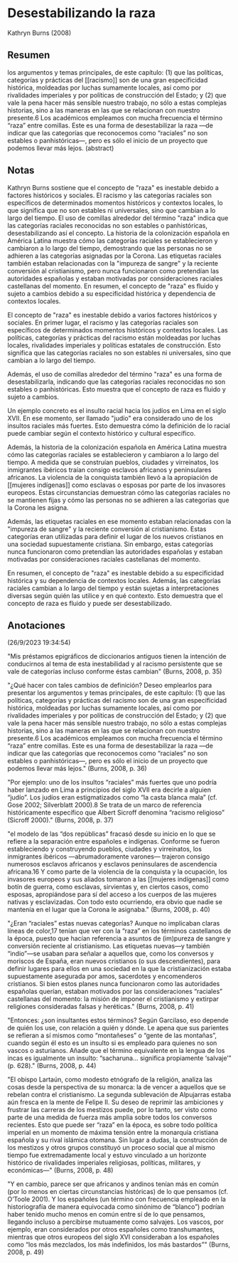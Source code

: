 # Desestabilizando la raza
Kathryn Burns (2008)

## Resumen
los argumentos y temas principales, de este capítulo: (1) que las políticas, categorías y prácticas del [[racismo]] son de una gran especificidad histórica, moldeadas por luchas sumamente locales, así como por rivalidades imperiales y por políticas de construcción del Estado; y (2) que vale la pena hacer más sensible nuestro trabajo, no sólo a estas complejas historias, sino a las maneras en las que se relacionan con nuestro presente.6 Los académicos empleamos con mucha frecuencia el término “raza” entre comillas. Este es una forma de desestabilizar la raza —de indicar que las categorías que reconocemos como “raciales” no son estables o panhistóricas—, pero es sólo el inicio de un proyecto que podemos llevar más lejos. (abstract)

## Notas
<!--Resumen GPT--> 
Kathryn Burns sostiene que el concepto de "raza" es inestable debido a factores históricos y sociales. El racismo y las categorías raciales son específicos de determinados momentos históricos y contextos locales, lo que significa que no son estables ni universales, sino que cambian a lo largo del tiempo. El uso de comillas alrededor del término "raza" indica que las categorías raciales reconocidas no son estables o panhistóricas, desestabilizando así el concepto. La historia de la colonización española en América Latina muestra cómo las categorías raciales se establecieron y cambiaron a lo largo del tiempo, demostrando que las personas no se adhieren a las categorías asignadas por la Corona. Las etiquetas raciales también estaban relacionadas con la "impureza de sangre" y la reciente conversión al cristianismo, pero nunca funcionaron como pretendían las autoridades españolas y estaban motivadas por consideraciones raciales castellanas del momento. En resumen, el concepto de "raza" es fluido y sujeto a cambios debido a su especificidad histórica y dependencia de contextos locales.


El concepto de "raza" es inestable debido a varios factores históricos y sociales. En primer lugar, el racismo y las categorías raciales son específicos de determinados momentos históricos y contextos locales. Las políticas, categorías y prácticas del racismo están moldeadas por luchas locales, rivalidades imperiales y políticas estatales de construcción. Esto significa que las categorías raciales no son estables ni universales, sino que cambian a lo largo del tiempo.

Además, el uso de comillas alrededor del término "raza" es una forma de desestabilizarla, indicando que las categorías raciales reconocidas no son estables o panhistóricas. Esto muestra que el concepto de raza es fluido y sujeto a cambios.

Un ejemplo concreto es el insulto racial hacia los judíos en Lima en el siglo XVII. En ese momento, ser llamado "judío" era considerado uno de los insultos raciales más fuertes. Esto demuestra cómo la definición de lo racial puede cambiar según el contexto histórico y cultural específico.

Además, la historia de la colonización española en América Latina muestra cómo las categorías raciales se establecieron y cambiaron a lo largo del tiempo. A medida que se construían pueblos, ciudades y virreinatos, los inmigrantes ibéricos traían consigo esclavos africanos y peninsulares africanos. La violencia de la conquista también llevó a la apropiación de [[mujeres indígenas]] como esclavas o esposas por parte de los invasores europeos. Estas circunstancias demuestran cómo las categorías raciales no se mantienen fijas y cómo las personas no se adhieren a las categorías que la Corona les asigna.

Además, las etiquetas raciales en ese momento estaban relacionadas con la "impureza de sangre" y la reciente conversión al cristianismo. Estas categorías eran utilizadas para definir el lugar de los nuevos cristianos en una sociedad supuestamente cristiana. Sin embargo, estas categorías nunca funcionaron como pretendían las autoridades españolas y estaban motivadas por consideraciones raciales castellanas del momento.

En resumen, el concepto de "raza" es inestable debido a su especificidad histórica y su dependencia de contextos locales. Además, las categorías raciales cambian a lo largo del tiempo y están sujetas a interpretaciones diversas según quién las utilice y en qué contexto. Esto demuestra que el concepto de raza es fluido y puede ser desestabilizado.

## Anotaciones  
(26/9/2023 19:34:54)

"Mis préstamos epigráficos de diccionarios antiguos tienen la intención de conducirnos al tema de esta inestabilidad y al racismo persistente que se vale de categorías incluso conforme éstas cambian" (Burns, 2008, p. 35)

"¿Qué hacer con tales cambios de definición? Deseo emplearlos para presentar los argumentos y temas principales, de este capítulo: (1) que las políticas, categorías y prácticas del racismo son de una gran especificidad histórica, moldeadas por luchas sumamente locales, así como por rivalidades imperiales y por políticas de construcción del Estado; y (2) que vale la pena hacer más sensible nuestro trabajo, no sólo a estas complejas historias, sino a las maneras en las que se relacionan con nuestro presente.6 Los académicos empleamos con mucha frecuencia el término “raza” entre comillas. Este es una forma de desestabilizar la raza —de indicar que las categorías que reconocemos como “raciales” no son estables o panhistóricas—, pero es sólo el inicio de un proyecto que podemos llevar más lejos." (Burns, 2008, p. 36)

"Por ejemplo: uno de los insultos “raciales” más fuertes que uno podría haber lanzado en Lima a principios del siglo XVII era decirle a alguien “judío”. Los judíos eran estigmatizados como “la casta blanca mala” (cf. Gose 2002; Silverblatt 2000).8 Se trata de un marco de referencia históricamente específico que Albert Sicroff denomina “racismo religioso” (Sicroff 2000)." (Burns, 2008, p. 37)

"el modelo de las “dos repúblicas” fracasó desde su inicio en lo que se refiere a la separación entre españoles e indígenas. Conforme se fueron estableciendo y construyendo pueblos, ciudades y virreinatos, los inmigrantes ibéricos —abrumadoramente varones— trajeron consigo numerosos esclavos africanos y esclavos peninsulares de ascendencia africana.16 Y como parte de la violencia de la conquista y la ocupación, los invasores europeos y sus aliados tomaron a las [[mujeres indígenas]] como botín de guerra, como esclavas, sirvientas y, en ciertos casos, como esposas, apropiándose para sí del acceso a los cuerpos de las mujeres nativas y esclavizadas. Con todo esto ocurriendo, era obvio que nadie se mantenía en el lugar que la Corona le asignaba." (Burns, 2008, p. 40)

"¿Eran “raciales” estas nuevas categorías? Aunque no implicaban claras líneas de color,17 tenían que ver con la “raza” en los términos castellanos de la época, puesto que hacían referencia a asuntos de (im)pureza de sangre y conversión reciente al cristianismo. Las etiquetas nuevas—y también “indio”—se usaban para señalar a aquellos que, como los conversos y moriscos de España, eran nuevos cristianos (o sus descendientes), para definir lugares para ellos en una sociedad en la que la cristianización estaba supuestamente asegurada por amos, sacerdotes y encomenderos cristianos. Si bien estos planes nunca funcionaron como las autoridades españolas querían, estaban motivados por las consideraciones “raciales” castellanas del momento: la misión de imponer el cristianismo y extirpar religiones consideradas falsas y heréticas." (Burns, 2008, p. 41)

"Entonces: ¿son insultantes estos términos? Según Garcilaso, eso depende de quién los use, con relación a quién y dónde. Le apena que sus parientes se refieran a sí mismos como “montañeses” o “gente de las montañas”, cuando según él esto es un insulto si es empleado para quienes no son vascos o asturianos. Añade que el término equivalente en la lengua de los incas es igualmente un insulto: “sacharuna... significa propiamente ‘salvaje’” (p. 628)." (Burns, 2008, p. 44)

"El obispo Lartaún, como modesto etnógrafo de la religión, analiza las cosas desde la perspectiva de su monarca: la de vencer a aquellos que se rebelan contra el cristianismo. La segunda sublevación de Alpujarras estaba aún fresca en la mente de Felipe II. Su deseo de reprimir las ambiciones y frustrar las carreras de los mestizos puede, por lo tanto, ser visto como parte de una medida de fuerza más amplia sobre todos los conversos recientes. Esto que puede ser “raza” en la época, es sobre todo política imperial en un momento de máxima tensión entre la monarquía cristiana española y su rival islámica otomana. Sin lugar a dudas, la construcción de los mestizos y otros grupos constituyó un proceso social que al mismo tiempo fue extremadamente local y estuvo vinculado a un horizonte histórico de rivalidades imperiales religiosas, políticas, militares, y económicas—" (Burns, 2008, p. 48)

"Y en cambio, parece ser que africanos y andinos tenían más en común (por lo menos en ciertas circunstancias históricas) de lo que pensamos (cf. O’Toole 2001). Y los españoles (un término con frecuencia empleado en la historiografía de manera equivocada como sinónimo de “blanco”) podrían haber tenido mucho menos en común entre sí de lo que pensamos, llegando incluso a percibirse mutuamente como salvajes. Los vascos, por ejemplo, eran considerados por otros españoles como transhumantes, mientras que otros europeos del siglo XVI consideraban a los españoles como “los más mezclados, los más indefinidos, los más bastardos”" (Burns, 2008, p. 49)
